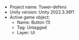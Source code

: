 <!-- UNITY CODE ASSIST INSTRUCTIONS START -->
- Project name: Tower-defens
- Unity version: Unity 2022.3.36f1
- Active game object:
  - Name: Button (1)
  - Tag: Untagged
  - Layer: UI
<!-- UNITY CODE ASSIST INSTRUCTIONS END -->